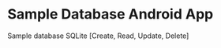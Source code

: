 Sample Database Android App
===========================

Sample database SQLite [Create, Read, Update, Delete]
